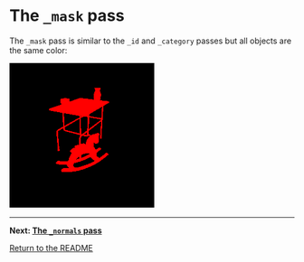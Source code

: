 # The `_mask` pass

The `_mask` pass is similar to the `_id` and `_category` passes but all objects are the same color:

![](images/mask_0000.png)

***

**Next: [The `_normals` pass](normals.md)**

[Return to the README](../../README.md)
